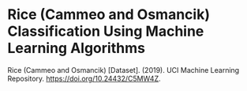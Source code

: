 # Rice (Cammeo and Osmancik) Classification Using Machine Learning Algorithms
Rice (Cammeo and Osmancik) [Dataset]. (2019). UCI Machine Learning Repository. https://doi.org/10.24432/C5MW4Z.
